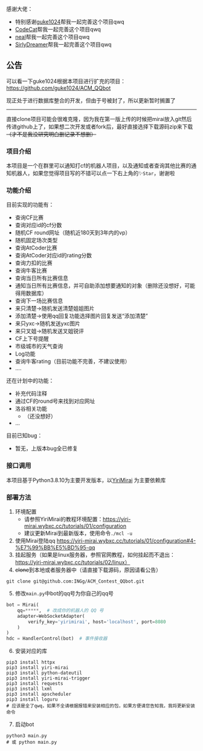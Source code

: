 感谢大佬：
* 特别感谢[guke1024](https://github.com/guke1024)帮我一起完善这个项目qwq
* [CodeCat](https://github.com/CodeCat-maker)帮我一起完善这个项目qwq
* [neal](https://github.com/neal2018)帮我一起完善这个项目qwq
* [SirlyDreamer](https://github.com/SirlyDreamer)帮我一起完善这个项目qwq

## 公告
可以看一下guke1024根据本项目进行扩充的项目：https://github.com/guke1024/ACM_QQbot

现正处于进行数据库整合的开发，但由于号被封了，所以更新暂时搁置了

***
直接clone项目可能会很难克隆，因为我在第一版上传的时候把mirai放入git然后传进github上了，如果想二次开发或者fork后，最好直接选择下载源码zip来下载~~（才不是我没研究明白删记录不想删）~~

### 项目介绍
本项目是一个在群里可以通知打cf的机器人项目，以及通知或者查询其他比赛的通知机器人，如果您觉得项目写的不错可以点一下右上角的✨`Star`，谢谢啦


### 功能介绍
目前实现的功能有：
* 查询CF比赛
* 查询对应id的cf分数
* 随机CF round网址（随机近180天到3年内的vp）
* 随机固定场次类型
* 查询AtCoder比赛
* 查询AtCoder对应id的rating分数
* 查询力扣的比赛
* 查询牛客比赛
* 查询当日所有比赛信息
* 通知当日所有比赛信息，并可自助添加想要通知的对象（删除还没想好，可能得用数据库）
* 查询下一场比赛信息
* 来只清楚->随机发送清楚姐姐图片
* 添加清楚->使用qq回复功能选择图片回复发送“添加清楚”
* 来只yxc->随机发送yxc图片
* 来只叉姐->随机发送叉姐锐评
* CF上下号提醒
* 市级城市的天气查询
* Log功能
* 查询牛客rating（目前功能不完善，不建议使用）
* ....

还在计划中的功能：
* 补充代码注释
* 通过CF的round号来找到对应网址
* 洛谷相关功能
  * （还没想好）
* ...

目前已知bug：
* 暂无，上版本bug全已修复

### 接口调用
本项目基于Python3.8.10为主要开发版本，以[YiriMirai](https://github.com/YiriMiraiProject/YiriMirai) 为主要依赖库

### 部署方法

1. 环境配置
   * 请参照YiriMirai的教程环境配置：https://yiri-mirai.wybxc.cc/tutorials/01/configuration
   * 建议更新Mirai到最新版本，使用命令`./mcl -u`
2. 使用Mirai登陆qq https://yiri-mirai.wybxc.cc/tutorials/01/configuration#4-%E7%99%BB%E5%BD%95-qq
3. 挂起服务（如果是linux服务器，参照官网教程，如何挂起而不退出：https://yiri-mirai.wybxc.cc/tutorials/02/linux）
4. ~~clone~~到本地或者服务器中（请直接下载源码，原因请看公告）
~~~shell
git clone git@github.com:INGg/ACM_Contest_QQbot.git
~~~
5. 修改`main.py`中bot的qq号为你自己的qq号
~~~python
bot = Mirai(
    qq=*****,  # 改成你的机器人的 QQ 号
    adapter=WebSocketAdapter(
        verify_key='yirimirai', host='localhost', port=8080
    )
)
hdc = HandlerControl(bot)  # 事件接收器
~~~
6. 安装对应的库
~~~shell
pip3 install httpx
pip3 install yiri-mirai
pip3 install python-dateutil
pip3 install yiri-mirai-trigger
pip3 install requests
pip3 install lxml
pip3 install apscheduler
pip3 install loguru
# 应该是全了qwq，如果不全请根据报错来安装相应的包，如果方便请您告知我，我将更新安装命令
~~~

7. 启动bot
~~~shell
python3 main.py
# 或 python main.py
~~~
